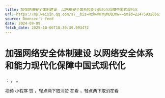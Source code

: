 ```yaml
---
title: 加强网络安全体制建设  以网络安全体系和能力现代化保障中国式现代化
url: https://mp.weixin.qq.com/s?__biz=MzkwMTMyMDQ3Mw==&mid=2247593205&idx=1&sn=561a2045ec1d410efc23c4305fe233bc
source: Doonsec's feed
date: 2024-09-09
fetch_date: 2025-10-06T18:20:39.993472
---
```


# 加强网络安全体制建设  以网络安全体系和能力现代化保障中国式现代化

：
，
。

视频
小程序
赞
，轻点两下取消赞
在看
，轻点两下取消在看